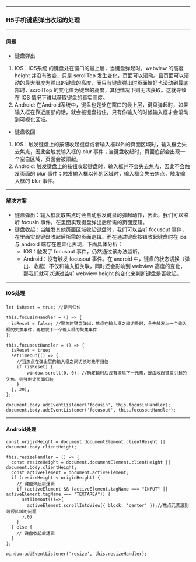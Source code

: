 
---
### H5手机键盘弹出收起的处理
---

#### 问题
- 键盘弹出
1. IOS：IOS系统 的键盘处在窗口的最上层，当键盘弹起时，webview 的高度 height 并没有改变，只是 scrollTop 发生变化，页面可以滚动。且页面可以滚动的最大限度为弹出的键盘的高度，而只有键盘弹出时页面恰好也滚动到最底部时，scrollTop 的变化值为键盘的高度，其他情况下则无法获取。这就导致在 IOS 情况下难以获取键盘的真实高度。
2. Android: 在Android系统中，键盘也是处在窗口的最上层，键盘弹起时，如果输入框在靠近底部的话，就会被键盘挡住，只有你输入的时候输入框才会滚动到可视化区域。
- 键盘收回
1. IOS：触发键盘上的按钮收起键盘或者输入框以外的页面区域时，输入框会失去焦点，因此会触发输入框的 blur 事件；当键盘收起时，页面底部会出现一个空白区域，页面会被顶起。
2. Android: 触发键盘上的按钮收起键盘时，输入框并不会失去焦点，因此不会触发页面的 blur 事件；触发输入框以外的区域时，输入框会失去焦点，触发输入框的 blur 事件。

---
#### 解决方案
- 键盘弹出：输入框获取焦点时会自动触发键盘的弹起动作，因此，我们可以监听 focusin 事件，在里面实现键盘弹出后所需的页面逻辑。
- 键盘收起：当触发其他页面区域收起键盘时，我们可以监听 focusout 事件，在里面实现键盘收起后所需的页面逻辑。而在通过键盘按钮收起键盘时在 ios 与 android 端存在差异化表现，下面具体分析：
    * IOS：触发了 focusout 事件，仍然通过该办法监听。
    * Android：没有触发 focusout 事件。在 android 中，键盘的状态切换（弹出、收起）不仅和输入框关联，同时还会影响到 webview 高度的变化，那我们就可以通过监听 webview height 的变化来判断键盘是否收起。
 
---
#### IOS处理
```
let isReset = true; //是否归位

this.focusinHandler = () => {
  isReset = false; //聚焦时键盘弹出，焦点在输入框之间切换时，会先触发上一个输入框的失焦事件，再触发下一个输入框的聚焦事件
};

this.focusoutHandler = () => {
  isReset = true;
  setTimeout(() => {
    //当焦点在弹出层的输入框之间切换时先不归位
    if (isReset) {
        window.scroll(0, 0); //确定延时后没有聚焦下一元素，是由收起键盘引起的失焦，则强制让页面归位
    }
  }, 30);
};

document.body.addEventListener('focusin', this.focusinHandler);
document.body.addEventListener('focusout', this.focusoutHandler);
```

---
#### Android处理
```
const originHeight = document.documentElement.clientHeight || document.body.clientHeight;

this.resizeHandler = () => {
  const resizeHeight = document.documentElement.clientHeight || document.body.clientHeight;
  const activeElement = document.activeElement;
  if (resizeHeight < originHeight) {
    // 键盘弹起后逻辑
    if (activeElement && (activeElement.tagName === "INPUT" || activeElement.tagName === "TEXTAREA")) {
      setTimeout(()=>{
        activeElement.scrollIntoView({ block: 'center' });//焦点元素滚到可视区域的问题
      },0)
    }
  } else {
    // 键盘收起后逻辑
  }
};

window.addEventListener('resize', this.resizeHandler);
```